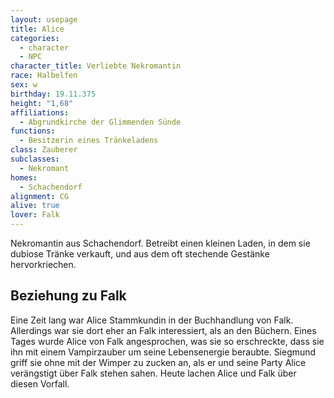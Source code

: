 ```yaml
---
layout: usepage
title: Alice
categories:
  - character
  - NPC
character_title: Verliebte Nekromantin
race: Halbelfen
sex: w
birthday: 19.11.375
height: "1,68"
affiliations:
  - Abgrundkirche der Glimmenden Sünde
functions:
  - Besitzerin eines Tränkeladens
class: Zauberer
subclasses:
  - Nekromant
homes:
  - Schachendorf
alignment: CG
alive: true
lover: Falk
---
```


Nekromantin aus Schachendorf. Betreibt einen kleinen Laden, in dem sie dubiose Tränke verkauft, und aus dem oft
stechende Gestänke hervorkriechen.

<!--more-->

## Beziehung zu Falk

Eine Zeit lang war Alice Stammkundin in der Buchhandlung von Falk. Allerdings war sie dort eher an Falk interessiert,
als an den Büchern. Eines Tages wurde Alice von Falk angesprochen, was sie so erschreckte, dass sie ihn mit einem
Vampirzauber um seine Lebensenergie beraubte. Siegmund griff sie ohne mit der Wimper zu zucken an, als er und seine
Party Alice verängstigt über Falk stehen sahen. Heute lachen Alice und Falk über diesen Vorfall.